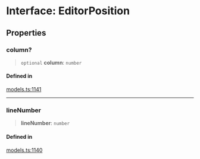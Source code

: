 # Interface: EditorPosition

## Properties

### column?

> `optional` **column**: `number`

#### Defined in

[models.ts:1141](https://github.com/live-codes/livecodes/blob/b06e53d11f89bb42b0b22b8d86e82047ad153098/src/sdk/models.ts#L1141)

***

### lineNumber

> **lineNumber**: `number`

#### Defined in

[models.ts:1140](https://github.com/live-codes/livecodes/blob/b06e53d11f89bb42b0b22b8d86e82047ad153098/src/sdk/models.ts#L1140)